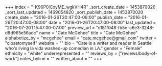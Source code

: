 +++
index = "-K90P0ICxyME_wgkVH4R"
_sort_create_date = 1453870020
_sort_last_updated = 1469054820
_sort_publish_date = 1453870020
create_date = "2016-01-26T20:47:00-08:00"
publish_date = "2016-01-26T20:47:00-08:00"
date = "2016-01-26T20:47:00-08:00"
last_updated = "2016-07-20T15:47:00-07:00"
preview_url = "c181f048-fb5e-c6e3-3248-d8d965e56adc"
name = "Cate McGehee"
title = "Cate McGehee"
alphabetize_by = "mcgehee"
email = "cate.mcgehee@gmail.com"
twitter = "closetomyself"
website = ""
bio = "Cate is a writer and reader in Seattle who's living la vida washed-up comedian in LA."
gender = "Female"
ethnicity = "white"
underrepresented = ""
reviews_by = ["reviews/body-of-work"]
notes_byline = ""
written_about = ""
+++

